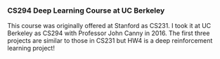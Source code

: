 ### CS294 Deep Learning Course at UC Berkeley  
This course was originally offered at Stanford as CS231. I took it at UC Berkeley as CS294 with Professor John Canny in 2016. The first three projects are similar to those in CS231 but HW4 is a deep reinforcement learning project!
